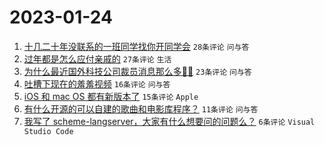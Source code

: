 # 2023-01-24

1. [十几二十年没联系的一班同学找你开同学会](https://www.v2ex.com/t/910411) `28条评论` `问与答`
1. [过年都是怎么应付亲戚的](https://www.v2ex.com/t/910415) `27条评论` `生活`
1. [为什么最近国外科技公司裁员消息那么多😶‍🌫️](https://www.v2ex.com/t/910414) `23条评论` `问与答`
1. [吐槽下现在的羞羞视频](https://www.v2ex.com/t/910418) `16条评论` `问与答`
1. [iOS 和 mac OS 都有新版本了](https://www.v2ex.com/t/910409) `15条评论` `Apple`
1. [有什么开源的可以自建的歌曲和电影库程序？](https://www.v2ex.com/t/910412) `11条评论` `问与答`
1. [我写了 scheme-langserver，大家有什么想要问的问题么？](https://www.v2ex.com/t/910417) `6条评论` `Visual Studio Code`
